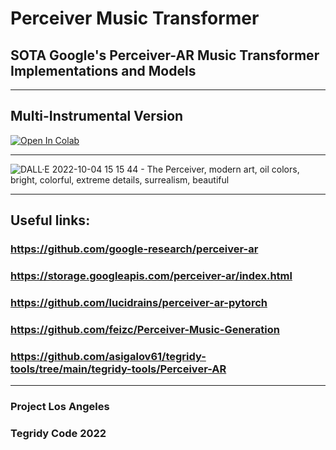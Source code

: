 # Perceiver Music Transformer
## SOTA Google's Perceiver-AR Music Transformer Implementations and Models

***

## Multi-Instrumental Version

[![Open In Colab][colab-badge]][colab-notebook]

[colab-notebook]: <https://colab.research.google.com/github/asigalov61/Perceiver-Music-Transformer/blob/main/Perceiver_Multi_Instrumental.ipynb>
[colab-badge]: <https://colab.research.google.com/assets/colab-badge.svg>

***

![DALL·E 2022-10-04 15 15 44 - The Perceiver, modern art, oil colors, bright, colorful, extreme details, surrealism, beautiful](https://user-images.githubusercontent.com/56325539/193941485-bf1c4fc0-5439-49e7-97db-85d87ac9ea88.png)

***

## Useful links:

### https://github.com/google-research/perceiver-ar
### https://storage.googleapis.com/perceiver-ar/index.html
### https://github.com/lucidrains/perceiver-ar-pytorch
### https://github.com/feizc/Perceiver-Music-Generation
### https://github.com/asigalov61/tegridy-tools/tree/main/tegridy-tools/Perceiver-AR

***

### Project Los Angeles
### Tegridy Code 2022
